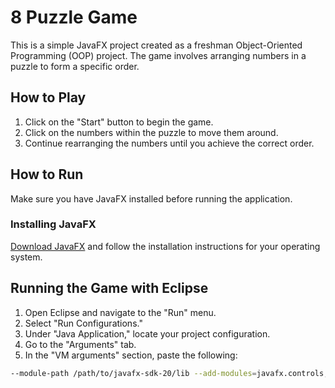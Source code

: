 # 8 Puzzle Game

This is a simple JavaFX project created as a freshman Object-Oriented Programming (OOP) project. The game involves arranging numbers in a puzzle to form a specific order.

## How to Play

1. Click on the "Start" button to begin the game.
2. Click on the numbers within the puzzle to move them around.
3. Continue rearranging the numbers until you achieve the correct order.

## How to Run

Make sure you have JavaFX installed before running the application.

### Installing JavaFX

[Download JavaFX](https://openjfx.io/) and follow the installation instructions for your operating system.

## Running the Game with Eclipse

1. Open Eclipse and navigate to the "Run" menu.
2. Select "Run Configurations."
3. Under "Java Application," locate your project configuration.
4. Go to the "Arguments" tab.
5. In the "VM arguments" section, paste the following:

```bash
--module-path /path/to/javafx-sdk-20/lib --add-modules=javafx.controls,javafx.fxml

